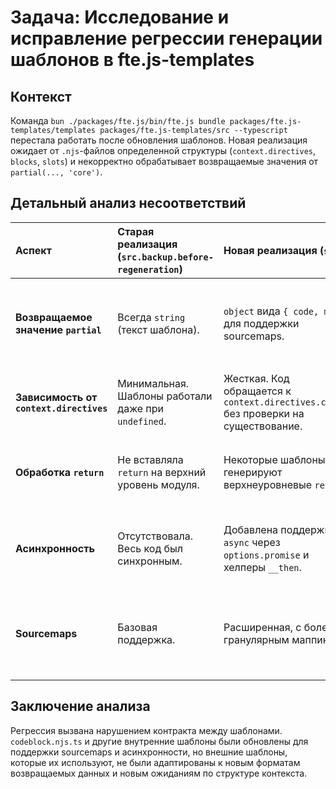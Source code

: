 # Задача: Исследование и исправление регрессии генерации шаблонов в fte.js-templates

## Контекст

Команда `bun ./packages/fte.js/bin/fte.js bundle packages/fte.js-templates/templates packages/fte.js-templates/src --typescript` перестала работать после обновления шаблонов. Новая реализация ожидает от `.njs`-файлов определенной структуры (`context.directives`, `blocks`, `slots`) и некорректно обрабатывает возвращаемые значения от `partial(..., 'core')`.

## Детальный анализ несоответствий

| Аспект | Старая реализация (`src.backup.before-regeneration`) | Новая реализация (`src`) | Проблема |
| :--- | :--- | :--- | :--- |
| **Возвращаемое значение `partial`** | Всегда `string` (текст шаблона). | `object` вида `{ code, map }` для поддержки sourcemaps. | Вызывающие шаблоны не готовы к объекту и вставляют в код `[object Object]`. |
| **Зависимость от `context.directives`** | Минимальная. Шаблоны работали даже при `undefined`. | Жесткая. Код обращается к `context.directives.chunks` без проверки на существование. | `TypeError` на простых шаблонах, где директивы не определены. |
| **Обработка `return`** | Не вставляла `return` на верхний уровень модуля. | Некоторые шаблоны генерируют верхнеуровневые `return`. | Ошибка компиляции SWC: `Return statement is not allowed here`. |
| **Асинхронность** | Отсутствовала. Весь код был синхронным. | Добавлена поддержка `async` через `options.promise` и хелперы `__then`. | Усложнение логики, которое способствует ошибкам при обработке значений. |
| **Sourcemaps** | Базовая поддержка. | Расширенная, с более гранулярным маппингом. | Является первопричиной возврата объекта вместо строки, что ломает совместимость. |

## Заключение анализа

Регрессия вызвана нарушением контракта между шаблонами. `codeblock.njs.ts` и другие внутренние шаблоны были обновлены для поддержки sourcemaps и асинхронности, но внешние шаблоны, которые их используют, не были адаптированы к новым форматам возвращаемых данных и новым ожиданиям по структуре контекста.
